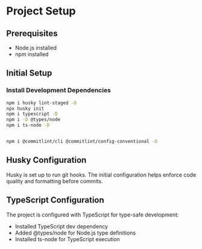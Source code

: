 # Project Setup

## Prerequisites
- Node.js installed
- npm installed

## Initial Setup

### Install Development Dependencies
```bash
npm i husky lint-staged -D
npx husky init
npm i typescript -D
npm i -D @types/node
npm i ts-node -D


npm i @commitlint/cli @commitlint/config-conventional -D
```

## Husky Configuration
Husky is set up to run git hooks. The initial configuration helps enforce code quality and formatting before commits.

## TypeScript Configuration
The project is configured with TypeScript for type-safe development:
- Installed TypeScript dev dependency
- Added @types/node for Node.js type definitions
- Installed ts-node for TypeScript execution

